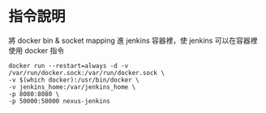 # 指令說明

將 docker bin & socket mapping 進 jenkins 容器裡，使 jenkins 可以在容器裡使用 docker 指令
```
docker run --restart=always -d -v /var/run/docker.sock:/var/run/docker.sock \
-v $(which docker):/usr/bin/docker \
-v jenkins_home:/var/jenkins_home \
-p 8080:8080 \
-p 50000:50000 nexus-jenkins
```